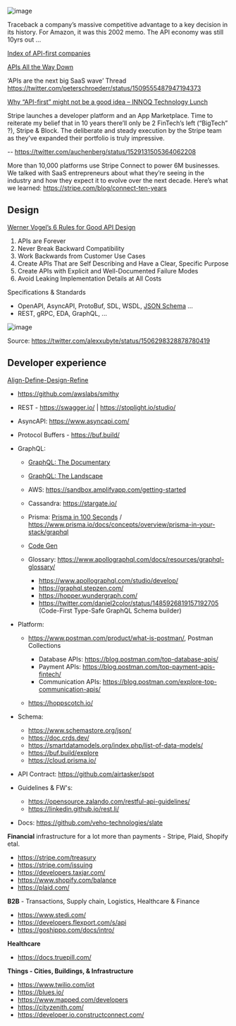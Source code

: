 ![image](https://user-images.githubusercontent.com/658791/171250466-62e27f18-4a8c-4637-88e8-20b9cd18ae55.png)

Traceback a company’s massive competitive advantage to a key decision in its history. For Amazon, it was this 2002 memo. The API economy was still 10yrs out …

[Index of API-first companies](https://techcrunch.com/2022/03/01/as-api-first-startups-multiply-ggv-builds-an-index/)

[APIs All the Way Down](https://www.notboring.co/p/apis-all-the-way-down?s=r)

‘APIs are the next big SaaS wave’ Thread https://twitter.com/peterschroederr/status/1509555487947194373 

[Why “API-first” might not be a good idea – INNOQ Technology Lunch](https://www.youtube.com/watch?v=fNLQiurGQhE)

Stripe launches a developer platform and an App Marketplace. Time to reiterate my belief that in 10 years there’ll only be 2 FinTech’s left (“BigTech” ?), Stripe & Block. The deliberate and steady execution by the Stripe team as they’ve expanded their portfolio is truly impressive.

-- https://twitter.com/auchenberg/status/1529131505364062208 

More than 10,000 platforms use Stripe Connect to power 6M businesses. We talked with SaaS entrepreneurs about what they’re seeing in the industry and how they expect it to evolve over the next decade. Here’s what we learned: https://stripe.com/blog/connect-ten-years 

## Design

[Werner Vogel’s 6 Rules for Good API Design](https://thenewstack.io/werner-vogels-6-rules-for-good-api-design/)
1. APIs are Forever
2. Never Break Backward Compatibility
3. Work Backwards from Customer Use Cases
4. Create APIs That are Self Describing and Have a Clear, Specific Purpose
5. Create APIs with Explicit and Well-Documented Failure Modes
6. Avoid Leaking Implementation Details at All Costs

Specifications & Standards
- OpenAPI, AsyncAPI, ProtoBuf, SDL, WSDL, [JSON Schema](https://json-schema.org/blog/posts/json-schema-in-5-minutes) ... 
- REST, gRPC, EDA, GraphQL, ...

![image](https://user-images.githubusercontent.com/658791/170347738-2511d154-cb1d-47d8-a116-bec86f66e955.png)

Source: https://twitter.com/alexxubyte/status/1506298328878780419

## Developer experience

[Align-Define-Design-Refine](https://blog.stoplight.io/aligning-on-your-api-design-using-jobs-to-be-done)

- https://github.com/awslabs/smithy

- REST -  https://swagger.io/ | https://stoplight.io/studio/

- AsyncAPI: https://www.asyncapi.com/

- Protocol Buffers - https://buf.build/

- GraphQL:
  - [GraphQL: The Documentary](https://www.youtube.com/watch?v=783ccP__No8)
  - [GraphQL: The Landscape](https://github.com/graphql/graphql-landscape)
   
  - AWS: https://sandbox.amplifyapp.com/getting-started
  - Cassandra: https://stargate.io/
  - Prisma: [Prisma in 100 Seconds](https://www.youtube.com/watch?v=rLRIB6AF2Dg) / https://www.prisma.io/docs/concepts/overview/prisma-in-your-stack/graphql
  - [Code Gen](https://www.graphql-code-generator.com/)
  
  - Glossary: https://www.apollographql.com/docs/resources/graphql-glossary/ 
    - https://www.apollographql.com/studio/develop/
    - https://graphql.stepzen.com/ 
    - https://hopper.wundergraph.com/
    - https://twitter.com/daniel2color/status/1485926819157192705 (Code-First Type-Safe GraphQL Schema builder)
  
- Platform:  
  - https://www.postman.com/product/what-is-postman/, Postman Collections
    - Database APIs: https://blog.postman.com/top-database-apis/
    - Payment APIs: https://blog.postman.com/top-payment-apis-fintech/
    - Communication APIs: https://blog.postman.com/explore-top-communication-apis/
  
  - https://hoppscotch.io/

- Schema:
  - https://www.schemastore.org/json/ 
  - https://doc.crds.dev/ 
  - https://smartdatamodels.org/index.php/list-of-data-models/ 
  - https://buf.build/explore 
  - https://cloud.prisma.io/

- API Contract: https://github.com/airtasker/spot

- Guidelines & FW's: 
  - https://opensource.zalando.com/restful-api-guidelines/
  - https://linkedin.github.io/rest.li/

- Docs: https://github.com/veho-technologies/slate

**Financial** infrastructure for a lot more than payments - Stripe, Plaid, Shopify etal.
- https://stripe.com/treasury 
- https://stripe.com/issuing  
- https://developers.taxjar.com/
- https://www.shopify.com/balance
- https://plaid.com/

**B2B** - Transactions, Supply chain, Logistics, Healthcare & Finance
- https://www.stedi.com/
- https://developers.flexport.com/s/api
- https://goshippo.com/docs/intro/

**Healthcare**
- https://docs.truepill.com/

**Things - Cities, Buildings, & Infrastructure**
- https://www.twilio.com/iot
- https://blues.io/
- https://www.mapped.com/developers
- https://cityzenith.com/
- https://developer.io.constructconnect.com/



